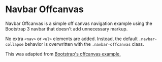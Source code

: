 Navbar Offcanvas
================

Navbar Offcanvas is a simple off canvas navigation example using the Bootstrap 3 navbar that doesn't add unnecessary markup.

No extra `<nav>` or `<ul>` elements are added. Instead, the default `.navbar-collapse` behavior is overwritten with the `.navbar-offcanvas` class.

This was adapted from [Bootstrap's offcanvas example.](http://getbootstrap.com/examples/offcanvas/)